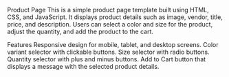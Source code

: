 Product Page
        This is a simple product page template built using HTML, CSS, and JavaScript. It displays product details such as image, vendor, title, price, and description.
        Users can select a color and size for the product, adjust the quantity, and add the product to the cart.

Features
        Responsive design for mobile, tablet, and desktop screens.
        Color variant selector with clickable buttons.
        Size selector with radio buttons.
        Quantity selector with plus and minus buttons.
        Add to Cart button that displays a message with the selected product details.
